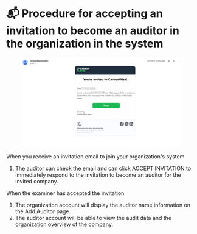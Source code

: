 # 📬 Procedure for accepting an invitation to become an auditor in the organization in the system

<figure><img src="../.gitbook/assets/image.png" alt=""><figcaption></figcaption></figure>

When you receive an invitation email to join your organization's system

1. The auditor can check the email and can click ACCEPT INVITATION to immediately respond to the invitation to become an auditor for the invited company.





When the examiner has accepted the invitation

1. ﻿﻿﻿The organization account will display the auditor name information on the Add Auditor page.
2. ﻿﻿﻿The auditor account will be able to view the audit data and the organization overview of the company.
